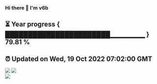 ### Hi there 👋  I'm v6b  
⏳ Year progress { ███████████████████████▁▁▁▁▁▁▁ } 79.81 %
---
⏰ Updated on Wed, 19 Oct 2022 07:02:00 GMT
---
![](https://github-readme-stats.vercel.app/api?username=v6b&bg_color=30,e96443,904e95&title_color=fff&text_color=fff&layout=compact)
![](https://github-readme-stats.vercel.app/api/top-langs/?username=v6b&layout=compact&bg_color=30,e96443,904e95&title_color=fff&text_color=fff)  
![](https://gcore.jsdelivr.net/gh/v6b/v6b@main/assets/github-contribution-grid-snake.svg)

